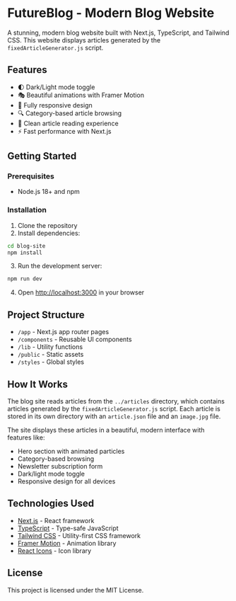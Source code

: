 # FutureBlog - Modern Blog Website

A stunning, modern blog website built with Next.js, TypeScript, and Tailwind CSS. This website displays articles generated by the `fixedArticleGenerator.js` script.

## Features

- 🌓 Dark/Light mode toggle
- 🎭 Beautiful animations with Framer Motion
- 📱 Fully responsive design
- 🔍 Category-based article browsing
- 📰 Clean article reading experience
- ⚡ Fast performance with Next.js

## Getting Started

### Prerequisites

- Node.js 18+ and npm

### Installation

1. Clone the repository
2. Install dependencies:

```bash
cd blog-site
npm install
```

3. Run the development server:

```bash
npm run dev
```

4. Open [http://localhost:3000](http://localhost:3000) in your browser

## Project Structure

- `/app` - Next.js app router pages
- `/components` - Reusable UI components
- `/lib` - Utility functions
- `/public` - Static assets
- `/styles` - Global styles

## How It Works

The blog site reads articles from the `../articles` directory, which contains articles generated by the `fixedArticleGenerator.js` script. Each article is stored in its own directory with an `article.json` file and an `image.jpg` file.

The site displays these articles in a beautiful, modern interface with features like:

- Hero section with animated particles
- Category-based browsing
- Newsletter subscription form
- Dark/light mode toggle
- Responsive design for all devices

## Technologies Used

- [Next.js](https://nextjs.org/) - React framework
- [TypeScript](https://www.typescriptlang.org/) - Type-safe JavaScript
- [Tailwind CSS](https://tailwindcss.com/) - Utility-first CSS framework
- [Framer Motion](https://www.framer.com/motion/) - Animation library
- [React Icons](https://react-icons.github.io/react-icons/) - Icon library

## License

This project is licensed under the MIT License. 